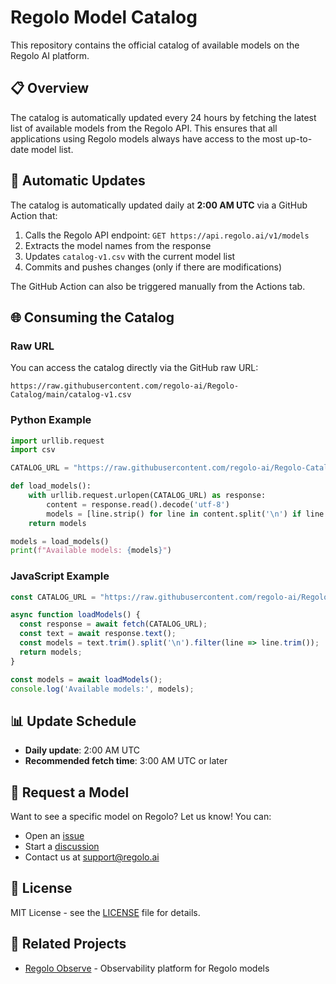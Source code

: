 # Regolo Model Catalog

This repository contains the official catalog of available models on the Regolo AI platform.

## 📋 Overview

The catalog is automatically updated every 24 hours by fetching the latest list of available models from the Regolo API. This ensures that all applications using Regolo models always have access to the most up-to-date model list.


## 🔄 Automatic Updates

The catalog is automatically updated daily at **2:00 AM UTC** via a GitHub Action that:

1. Calls the Regolo API endpoint: `GET https://api.regolo.ai/v1/models`
2. Extracts the model names from the response
3. Updates `catalog-v1.csv` with the current model list
4. Commits and pushes changes (only if there are modifications)

The GitHub Action can also be triggered manually from the Actions tab.

## 🌐 Consuming the Catalog

### Raw URL

You can access the catalog directly via the GitHub raw URL:

```
https://raw.githubusercontent.com/regolo-ai/Regolo-Catalog/main/catalog-v1.csv
```

### Python Example

```python
import urllib.request
import csv

CATALOG_URL = "https://raw.githubusercontent.com/regolo-ai/Regolo-Catalog/main/catalog-v1.csv"

def load_models():
    with urllib.request.urlopen(CATALOG_URL) as response:
        content = response.read().decode('utf-8')
        models = [line.strip() for line in content.split('\n') if line.strip()]
    return models

models = load_models()
print(f"Available models: {models}")
```

### JavaScript Example

```javascript
const CATALOG_URL = "https://raw.githubusercontent.com/regolo-ai/Regolo-Catalog/main/catalog-v1.csv";

async function loadModels() {
  const response = await fetch(CATALOG_URL);
  const text = await response.text();
  const models = text.trim().split('\n').filter(line => line.trim());
  return models;
}

const models = await loadModels();
console.log('Available models:', models);
```

## 📊 Update Schedule

- **Daily update**: 2:00 AM UTC
- **Recommended fetch time**: 3:00 AM UTC or later

## 🤝 Request a Model

Want to see a specific model on Regolo? Let us know! You can:
- Open an [issue](https://github.com/regolo-ai/Regolo-Catalog/issues)
- Start a [discussion](https://github.com/regolo-ai/Regolo-Catalog/discussions)
- Contact us at support@regolo.ai

## 📝 License

MIT License - see the [LICENSE](LICENSE) file for details.

## 🔗 Related Projects

- [Regolo Observe](https://github.com/regolo-ai/regoloobserve) - Observability platform for Regolo models
